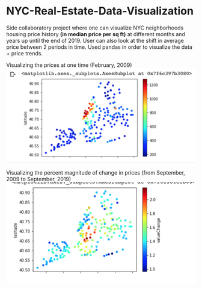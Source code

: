 # NYC-Real-Estate-Data-Visualization
Side collaboratory project where one can visualize NYC neighborhoods housing price history **(in median price per sq ft)** at different months and years up until the end of 2019.
User can also look at the shift in average price between 2 periods in time.
Used pandas in order to visualize the data + price trends.

Visualizing the prices at one time (February, 2009)
![Visualization 1](https://github.com/19neloyk/NYC-Real-Estate-Data-Visualization/blob/main/Screen%20Shot%202021-01-01%20at%201.28.23%20AM.png)

Visualizing the percent magnitude of change in prices (from September, 2009 to September, 2019)
![Visualization 2](https://github.com/19neloyk/NYC-Real-Estate-Data-Visualization/blob/main/Screen%20Shot%202021-01-01%20at%201.28.34%20AM.png)
